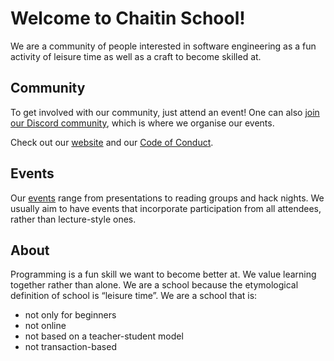 # Welcome to Chaitin School!

We are a community of people interested in software engineering as a fun
activity of leisure time as well as a craft to become skilled at. 

## Community

To get involved with our community, just attend an event! One can also [join
our Discord community](https://discord.gg/bzjKNG4bUU), which is where we
organise our events.

Check out our [website](https://chaitinschool.org/) and our
[Code of Conduct](https://chaitinschool.org/code-of-conduct/).

## Events

Our [events](https://chaitinschool.org/events/) range from presentations to
reading groups and hack nights. We usually aim to have events that incorporate
participation from all attendees, rather than lecture-style ones.

## About

Programming is a fun skill we want to become better at. We value learning
together rather than alone. We are a school because the etymological definition
of school is “leisure time”. We are a school that is:

* not only for beginners
* not online
* not based on a teacher-student model
* not transaction-based

